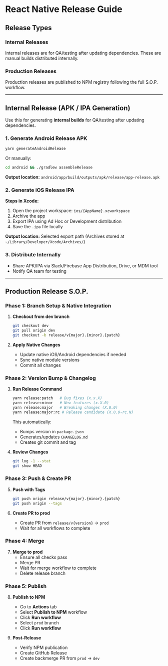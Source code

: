 # React Native Release Guide

## Release Types

### Internal Releases

Internal releases are for QA/testing after updating dependencies. These are manual builds distributed internally.

### Production Releases

Production releases are published to NPM registry following the full S.O.P. workflow.

---

## Internal Release (APK / IPA Generation)

Use this for generating **internal builds** for QA/testing after updating dependencies.

### 1. Generate Android Release APK

```bash
yarn generateAndroidRelease
```

Or manually:

```bash
cd android && ./gradlew assembleRelease
```

**Output location:** `android/app/build/outputs/apk/release/app-release.apk`

### 2. Generate iOS Release IPA

**Steps in Xcode:**

1. Open the project workspace: `ios/{AppName}.xcworkspace`
2. Archive the app
3. Export IPA using Ad Hoc or Development distribution
4. Save the `.ipa` file locally

**Output location:** Selected export path (Archives stored at `~/Library/Developer/Xcode/Archives/`)

### 3. Distribute Internally

- Share APK/IPA via Slack/Firebase App Distribution, Drive, or MDM tool
- Notify QA team for testing

---

## Production Release S.O.P.

### Phase 1: Branch Setup & Native Integration

1. **Checkout from dev branch**

   ```bash
   git checkout dev
   git pull origin dev
   git checkout -b release/v{major}.{minor}.{patch}
   ```

2. **Apply Native Changes**
   - Update native iOS/Android dependencies if needed
   - Sync native module versions
   - Commit all changes

### Phase 2: Version Bump & Changelog

3. **Run Release Command**

   ```bash
   yarn release:patch   # Bug fixes (x.x.X)
   yarn release:minor   # New features (x.X.0)
   yarn release:major   # Breaking changes (X.0.0)
   yarn release:major:rc # Release candidate (X.0.0-rc.N)
   ```

   This automatically:

   - Bumps version in `package.json`
   - Generates/updates `CHANGELOG.md`
   - Creates git commit and tag

4. **Review Changes**
   ```bash
   git log -1 --stat
   git show HEAD
   ```

### Phase 3: Push & Create PR

5. **Push with Tags**

   ```bash
   git push origin release/v{major}.{minor}.{patch}
   git push origin --tags
   ```

6. **Create PR to prod**
   - Create PR from `release/v{version}` → `prod`
   - Wait for all workflows to complete

### Phase 4: Merge

7. **Merge to prod**
   - Ensure all checks pass
   - Merge PR
   - Wait for merge workflow to complete
   - Delete release branch

### Phase 5: Publish

8. **Publish to NPM**

   - Go to **Actions** tab
   - Select **Publish to NPM** workflow
   - Click **Run workflow**
   - Select `prod` branch
   - Click **Run workflow**

9. **Post-Release**
   - Verify NPM publication
   - Create GitHub Release
   - Create backmerge PR from `prod` → `dev`

